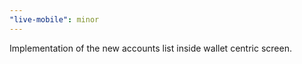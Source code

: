 ```yaml
---
"live-mobile": minor
---
```


Implementation of the new accounts list inside wallet centric screen.
